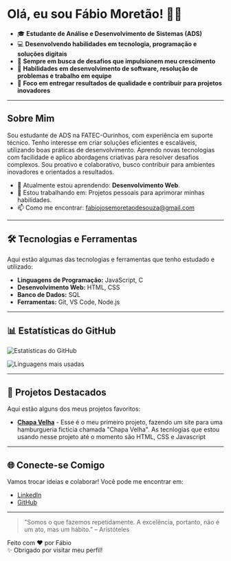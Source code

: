 # Olá, eu sou Fábio Moretão! 👋😃

- 🎓 **Estudante de Análise e Desenvolvimento de Sistemas (ADS)**
- 💻 **Desenvolvendo habilidades em tecnologia, programação e soluções digitais**
- 🚀 **Sempre em busca de desafios que impulsionem meu crescimento**
- 🔧 **Habilidades em desenvolvimento de software, resolução de problemas e trabalho em equipe**
- 🌟 **Foco em entregar resultados de qualidade e contribuir para projetos inovadores**

---

## Sobre Mim

Sou estudante de ADS na FATEC-Ourinhos, com experiência em suporte técnico. Tenho interesse em criar soluções eficientes e escaláveis, utilizando boas práticas de desenvolvimento. Aprendo novas tecnologias com facilidade e aplico abordagens criativas para resolver desafios complexos. Sou proativo e colaborativo, busco contribuir para ambientes inovadores e orientados a resultados.

- 🌱 Atualmente estou aprendendo: **Desenvolvimento Web**.
- 🔭 Estou trabalhando em: Projetos pessoais para aprimorar minhas habilidades.
- 📫 Como me encontrar: [fabiojosemoretaodesouza@gmail.com](mailto:fabiojosemoretaodesouza@gmail.com)

---

## 🛠️ Tecnologias e Ferramentas

Aqui estão algumas das tecnologias e ferramentas que tenho estudado e utilizado:

- **Linguagens de Programação:** JavaScript, C
- **Desenvolvimento Web:** HTML, CSS
- **Banco de Dados:** SQL
- **Ferramentas:** Git, VS Code, Node.js

---

## 📊 Estatísticas do GitHub

![Estatísticas do GitHub](https://github-readme-stats.vercel.app/api?username=fabiomoretao&show_icons=true&theme=radical)

![Linguagens mais usadas](https://github-readme-stats.vercel.app/api/top-langs/?username=fabiomoretao&layout=compact&theme=radical)

---

## 🚀 Projetos Destacados

Aqui estão alguns dos meus projetos favoritos:

- **[Chapa Velha](https://github.com/fabiomoretao/chapa-velha)** - Esse é o meu primeiro projeto, fazendo um site para uma hamburgueria ficticia chamada "Chapa Velha". As tecnlogias que estou usando nesse projeto até o momento são HTML, CSS e Javascript
  
---

## 🌐 Conecte-se Comigo

Vamos trocar ideias e colaborar! Você pode me encontrar em:

- [LinkedIn](https://www.linkedin.com/in/fábio-josé-moretão-de-souza)
- [GitHub](https://github.com/fabiomoretao)

---

> "Somos o que fazemos repetidamente. A excelência, portanto, não é um ato, mas um hábito." – Aristóteles

Feito com ❤️ por Fábio  
✨ Obrigado por visitar meu perfil!
